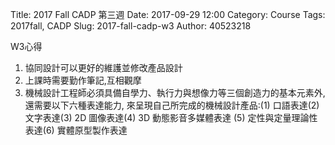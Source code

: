 Title: 2017 Fall CADP 第三週
Date: 2017-09-29 12:00
Category: Course
Tags: 2017fall, CADP
Slug: 2017-fall-cadp-w3
Author: 40523218

W3心得

<!-- PELICAN_END_SUMMARY -->

1. 協同設計可以更好的維護並修改產品設計
2. 上課時需要勤作筆記,互相觀摩
3. 機械設計工程師必須具備自學力、執行力與想像力等三個創造力的基本元素外,還需要以下六種表達能力, 來呈現自己所完成的機械設計產品:(1) 口語表達(2) 文字表達(3) 2D 圖像表達(4) 3D 動態影音多媒體表達
(5) 定性與定量理論性表達(6) 實體原型製作表達